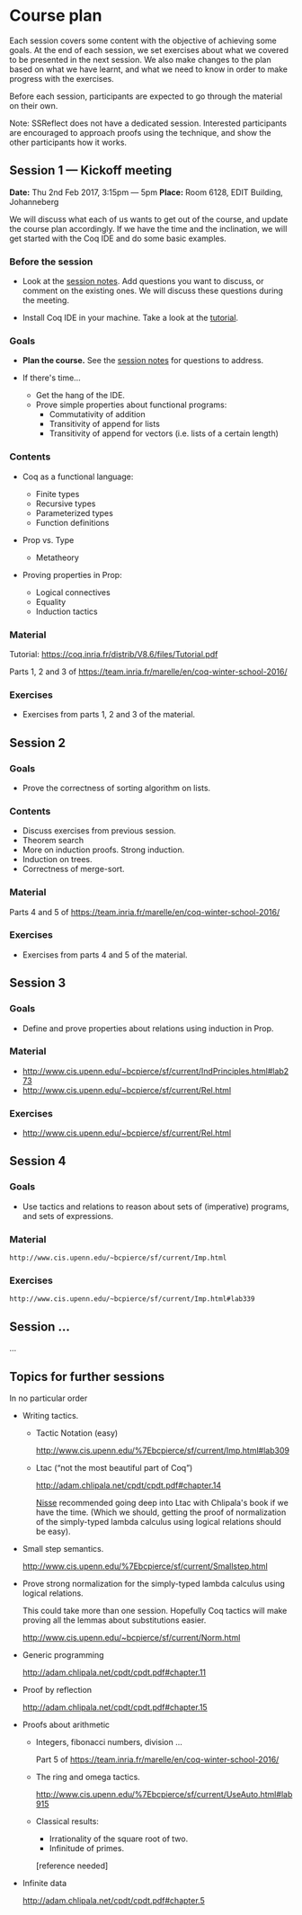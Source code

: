 # Course plan
Each session covers some content with the objective of achieving some goals.
At the end of each session, we set exercises about what we covered to be
presented in the next session. We also make changes to the plan based on
what we have learnt, and what we need to know in order to make progress
with the exercises.

Before each session, participants are expected to go through the material
on their own.

Note: SSReflect does not have a dedicated session. Interested participants
are encouraged to approach proofs using the technique, and show the other
participants how it works.

## Session 1 — Kickoff meeting

**Date:** Thu 2nd Feb 2017, 3:15pm — 5pm
**Place:** Room 6128, EDIT Building, Johanneberg

We will discuss what each of us wants to get out of the course, and update the course plan accordingly.
If we have the time and the inclination, we will get started with the Coq IDE and do some basic examples.

### Before the session

- Look at the [session notes](notes/session01.md). 
  Add questions you want to discuss, or comment on the existing ones. 
  We will discuss these questions during the meeting.
  
- Install Coq IDE in your machine. Take a look at the [tutorial](https://coq.inria.fr/distrib/V8.6/files/Tutorial.pdf).

### Goals

- **Plan the course.** See the [session notes](notes/session01.md) for questions to address.

- If there's time…

  - Get the hang of the IDE.
  - Prove simple properties about functional programs:
    - Commutativity of addition
    - Transitivity of append for lists
    - Transitivity of append for vectors
      (i.e. lists of a certain length)

### Contents

  - Coq as a functional language:
    - Finite types
    - Recursive types
    - Parameterized types
    - Function definitions

  - Prop vs. Type
    - Metatheory

  - Proving properties in Prop:
    - Logical connectives
    - Equality
    - Induction tactics

### Material

   Tutorial: 
   https://coq.inria.fr/distrib/V8.6/files/Tutorial.pdf
   
   Parts 1, 2 and 3 of
   https://team.inria.fr/marelle/en/coq-winter-school-2016/

### Exercises

  - Exercises from parts 1, 2 and 3 of the material.

## Session 2

### Goals

 - Prove the correctness of sorting algorithm on lists.

### Contents

  - Discuss exercises from previous session.
  - Theorem search
  - More on induction proofs. Strong induction.
  - Induction on trees.
  - Correctness of merge-sort.

### Material

 Parts 4 and 5 of
 https://team.inria.fr/marelle/en/coq-winter-school-2016/

### Exercises

 - Exercises from parts 4 and 5 of the material.

## Session 3

### Goals

 - Define and prove properties about relations using induction in Prop.

### Material

 - http://www.cis.upenn.edu/~bcpierce/sf/current/IndPrinciples.html#lab273
 - http://www.cis.upenn.edu/~bcpierce/sf/current/Rel.html

### Exercises

 - http://www.cis.upenn.edu/~bcpierce/sf/current/Rel.html

## Session 4

### Goals

  - Use tactics and relations to reason about sets of (imperative) programs,
    and sets of expressions.

### Material

    http://www.cis.upenn.edu/~bcpierce/sf/current/Imp.html

### Exercises

    http://www.cis.upenn.edu/~bcpierce/sf/current/Imp.html#lab339

## Session …

…

## Topics for further sessions

  In no particular order

  - Writing tactics.

    - Tactic Notation (easy)

      http://www.cis.upenn.edu/%7Ebcpierce/sf/current/Imp.html#lab309

    - Ltac (“not the most beautiful part of Coq”)

      http://adam.chlipala.net/cpdt/cpdt.pdf#chapter.14

      [Nisse](http://www.cse.chalmers.se/~nad/) recommended going deep into Ltac with Chlipala's book if we have the time. 
      (Which we should, getting the proof of normalization of the simply-typed
      lambda calculus using logical relations should be easy).
            
  - Small step semantics.

    http://www.cis.upenn.edu/%7Ebcpierce/sf/current/Smallstep.html

  - Prove strong normalization for the simply-typed lambda calculus
    using logical relations.

    This could take more than one session. Hopefully Coq tactics will make
    proving all the lemmas about substitutions easier.

    http://www.cis.upenn.edu/~bcpierce/sf/current/Norm.html

  - Generic programming

    http://adam.chlipala.net/cpdt/cpdt.pdf#chapter.11

  - Proof by reflection

    http://adam.chlipala.net/cpdt/cpdt.pdf#chapter.15


  - Proofs about arithmetic

    - Integers, fibonacci numbers, division …

      Part 5 of https://team.inria.fr/marelle/en/coq-winter-school-2016/

    - The ring and omega tactics.

      http://www.cis.upenn.edu/%7Ebcpierce/sf/current/UseAuto.html#lab915

    - Classical results:

      - Irrationality of the square root of two.
      - Infinitude of primes.

      [reference needed]

  - Infinite data

    http://adam.chlipala.net/cpdt/cpdt.pdf#chapter.5
